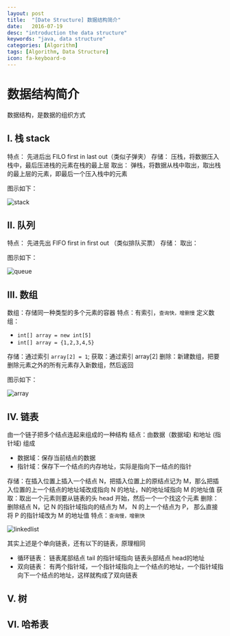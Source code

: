 ```yaml
---
layout: post
title:  "[Date Structure] 数据结构简介"
date:   2016-07-19
desc: "introduction the data structure"
keywords: "java, data structure"
categories: [Algorithm]
tags: [Algorithm, Data Structure]
icon: fa-keyboard-o
---
```


# 数据结构简介

数据结构，是数据的组织方式

## I. 栈 stack

特点： 先进后出 FILO first in last out（类似子弹夹）
存储： 压栈，将数据压入栈中，最后压进栈的元素在栈的最上层
取出： 弹栈，将数据从栈中取出，取出栈的最上层的元素，即最后一个压入栈中的元素

图示如下：

![stack]( https://zhengshuaipeng.github.io/static/img/blog/2016/07/stack.png)


## II. 队列

特点： 先进先出 FIFO first in first out （类似排队买票）
存储：
取出：

图示如下：

![queue]( https://zhengshuaipeng.github.io/static/img/blog/2016/07/queue.png)

## III. 数组

数组：存储同一种类型的多个元素的容器
特点：有索引，```查询快，增删慢```
定义数组：
-	```int[] array = new int[5]```
-	```int[] array = {1,2,3,4,5}```

存储：通过索引 ```array[2] = 1```;
获取：通过索引 array[2]
删除：新建数组，把要删除元素之外的所有元素存入新数组，然后返回

图示如下：

![array]( https://zhengshuaipeng.github.io/static/img/blog/2016/07/array.png)

## IV. 链表

由一个链子把多个结点连起来组成的一种结构
结点：由数据（数据域) 和地址 (指针域) 组成
-	数据域：保存当前结点的数据
-	指针域：保存下一个结点的内存地址，实际是指向下一结点的指针

存储：在插入位置上插入一个结点 N，把插入位置上的原结点记为 M，那么把插入位置的上一个结点的地址域改成指向 N 的地址，N的地址域指向 M 的地址值
获取：取出一个元素则要从链表的头 head 开始，然后一个一个找这个元素
删除：删除结点 N，记 N 的指针域指向的结点为 M， N 的上一个结点为 P， 那么直接将 P 的指针域改为 M 的地址值
特点：```查询慢，增删快```

![linkedlist]( https://zhengshuaipeng.github.io/static/img/blog/2016/07/linkedlist.png)

其实上述是个单向链表，还有以下的链表，原理相同
-	循环链表： 链表尾部结点 tail 的指针域指向 链表头部结点 head的地址
-	双向链表： 有两个指针域，一个指针域指向上一个结点的地址，一个指针域指向下一个结点的地址，这样就构成了双向链表

## V. 树

## VI. 哈希表



